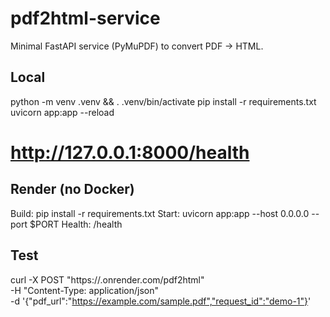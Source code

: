 # pdf2html-service
Minimal FastAPI service (PyMuPDF) to convert PDF → HTML.

## Local
python -m venv .venv && . .venv/bin/activate
pip install -r requirements.txt
uvicorn app:app --reload
# http://127.0.0.1:8000/health

## Render (no Docker)
Build: pip install -r requirements.txt
Start: uvicorn app:app --host 0.0.0.0 --port $PORT
Health: /health

## Test
curl -X POST "https://<your-service>.onrender.com/pdf2html" \
  -H "Content-Type: application/json" \
  -d '{"pdf_url":"https://example.com/sample.pdf","request_id":"demo-1"}'
